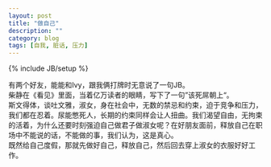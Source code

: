 ```yaml
---
layout: post
title: "做自己"
description: ""
category: blog
tags: [自我, 脏话, 压力]
---
```

{% include JB/setup %}

有两个好友，能能和Ivy，跟我俩打牌时无意说了一句JB。  
柴静在《看见》里面，当着亿万读者的眼睛，写下了一句”该死屌朝上“。  
斯文得体，谈吐文雅，淑女，身在社会中，无数的禁忌和约束，迫于竞争和压力，我们都在忍着。尿能憋死人，长期的约束同样会让人扭曲。我们渴望自由，无拘束的活着，为什么还要时刻强迫自己做君子做淑女呢？在好朋友面前，释放自己在职场中不能说的话，不能做的事，我们认为，这是真心。  
既然给自己度假，那就先做好自己，释放自己，然后回去穿上淑女的衣服好好工作。  
